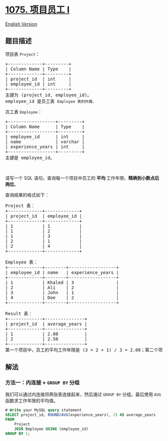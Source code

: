 # [1075. 项目员工 I](https://leetcode.cn/problems/project-employees-i)

[English Version](/solution/1000-1099/1075.Project%20Employees%20I/README_EN.md)

<!-- tags:数据库 -->

<!-- difficulty:简单 -->

## 题目描述

<!-- 这里写题目描述 -->

<p>项目表&nbsp;<code>Project</code>：&nbsp;</p>

<pre>
+-------------+---------+
| Column Name | Type    |
+-------------+---------+
| project_id  | int     |
| employee_id | int     |
+-------------+---------+
主键为 (project_id, employee_id)。
employee_id 是员工表 <code>Employee 表的外键。</code>
</pre>

<p>员工表&nbsp;<code>Employee</code>：</p>

<pre>
+------------------+---------+
| Column Name      | Type    |
+------------------+---------+
| employee_id      | int     |
| name             | varchar |
| experience_years | int     |
+------------------+---------+
主键是 employee_id。
</pre>

<p>&nbsp;</p>

<p>请写一个 SQL&nbsp;语句，查询每一个项目中员工的&nbsp;<strong>平均&nbsp;</strong>工作年限，<strong>精确到小数点后两位</strong>。</p>

<p>查询结果的格式如下：</p>

<pre>
Project 表：
+-------------+-------------+
| project_id  | employee_id |
+-------------+-------------+
| 1           | 1           |
| 1           | 2           |
| 1           | 3           |
| 2           | 1           |
| 2           | 4           |
+-------------+-------------+

Employee 表：
+-------------+--------+------------------+
| employee_id | name   | experience_years |
+-------------+--------+------------------+
| 1           | Khaled | 3                |
| 2           | Ali    | 2                |
| 3           | John   | 1                |
| 4           | Doe    | 2                |
+-------------+--------+------------------+

Result 表：
+-------------+---------------+
| project_id  | average_years |
+-------------+---------------+
| 1           | 2.00          |
| 2           | 2.50          |
+-------------+---------------+
第一个项目中，员工的平均工作年限是 (3 + 2 + 1) / 3 = 2.00；第二个项目中，员工的平均工作年限是 (3 + 2) / 2 = 2.50
</pre>

## 解法

### 方法一：内连接 + `GROUP BY` 分组

我们可以通过内连接将两张表连接起来，然后通过 `GROUP BY` 分组，最后使用 `AVG` 函数求工作年限的平均值。

<!-- tabs:start -->

```sql
# Write your MySQL query statement
SELECT project_id, ROUND(AVG(experience_years), 2) AS average_years
FROM
    Project
    JOIN Employee USING (employee_id)
GROUP BY 1;
```

<!-- tabs:end -->

<!-- end -->
